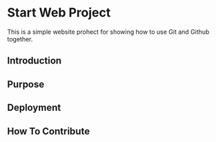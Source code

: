 # Start Web Project
This is a simple website prohect for showing how to use Git and Github together.
## Introduction

## Purpose

## Deployment

## How To Contribute